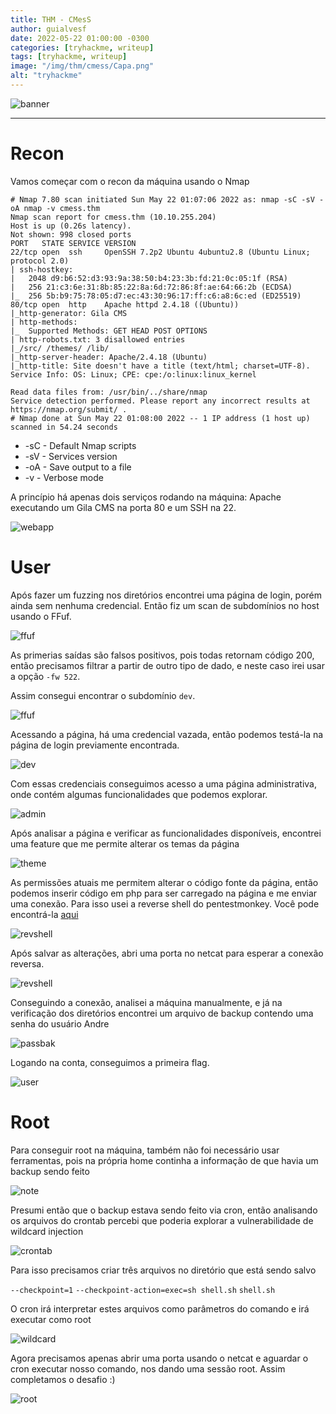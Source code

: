 ```yaml
---
title: THM - CMesS
author: guialvesf
date: 2022-05-22 01:00:00 -0300
categories: [tryhackme, writeup]
tags: [tryhackme, writeup]
image: "/img/thm/cmess/Capa.png"
alt: "tryhackme"
---
```


![banner](/img/thm/cmess/Capa.png)
<hr>

# Recon

Vamos começar com o recon da máquina usando o Nmap

```
# Nmap 7.80 scan initiated Sun May 22 01:07:06 2022 as: nmap -sC -sV -oA nmap -v cmess.thm
Nmap scan report for cmess.thm (10.10.255.204)
Host is up (0.26s latency).
Not shown: 998 closed ports
PORT   STATE SERVICE VERSION
22/tcp open  ssh     OpenSSH 7.2p2 Ubuntu 4ubuntu2.8 (Ubuntu Linux; protocol 2.0)
| ssh-hostkey: 
|   2048 d9:b6:52:d3:93:9a:38:50:b4:23:3b:fd:21:0c:05:1f (RSA)
|   256 21:c3:6e:31:8b:85:22:8a:6d:72:86:8f:ae:64:66:2b (ECDSA)
|_  256 5b:b9:75:78:05:d7:ec:43:30:96:17:ff:c6:a8:6c:ed (ED25519)
80/tcp open  http    Apache httpd 2.4.18 ((Ubuntu))
|_http-generator: Gila CMS
| http-methods: 
|_  Supported Methods: GET HEAD POST OPTIONS
| http-robots.txt: 3 disallowed entries 
|_/src/ /themes/ /lib/
|_http-server-header: Apache/2.4.18 (Ubuntu)
|_http-title: Site doesn't have a title (text/html; charset=UTF-8).
Service Info: OS: Linux; CPE: cpe:/o:linux:linux_kernel

Read data files from: /usr/bin/../share/nmap
Service detection performed. Please report any incorrect results at https://nmap.org/submit/ .
# Nmap done at Sun May 22 01:08:00 2022 -- 1 IP address (1 host up) scanned in 54.24 seconds
```
* -sC - Default Nmap scripts
* -sV - Services version
* -oA - Save output to a file
* -v - Verbose mode

A princípio há apenas dois serviços rodando na máquina: Apache executando um Gila CMS na porta 80 e um SSH na 22.

![webapp](/img/thm/cmess/home.png)

# User

Após fazer um fuzzing nos diretórios encontrei uma página de login, porém ainda sem nenhuma credencial. Então fiz um scan de subdomínios no host usando o FFuf.

![ffuf](/img/thm/cmess/ffuf_subdomain_1.png)

As primerias saídas são falsos positivos, pois todas retornam código 200, então precisamos filtrar a partir de outro tipo de dado, e neste caso irei usar a opção `-fw 522`.

Assim consegui encontrar o subdomínio `dev`.

![ffuf](/img/thm/cmess/ffuf_subdomain_2.png)

Acessando a página, há uma credencial vazada, então podemos testá-la na página de login previamente encontrada.

![dev](/img/thm/cmess/dev.png)

Com essas credenciais conseguimos acesso a uma página administrativa, onde contém algumas funcionalidades que podemos explorar.

![admin](/img/thm/cmess/admin.png)

Após analisar a página e verificar as funcionalidades disponíveis, encontrei uma feature que me permite alterar os temas da página

![theme](/img/thm/cmess/themes.png)

As permissões atuais me permitem alterar o código fonte da página, então podemos inserir código em php para ser carregado na página e me enviar uma conexão. Para isso usei a reverse shell do pentestmonkey. Você pode encontrá-la [aqui](https://github.com/pentestmonkey/php-reverse-shell)

![revshell](/img/thm/cmess/php_revshell.png)

Após salvar as alterações, abri uma porta no netcat para esperar a conexão reversa.

![revshell](/img/thm/cmess/revshell.png)

Conseguindo a conexão, analisei a máquina manualmente, e já na verificação dos diretórios encontrei um arquivo de backup contendo uma senha do usuário Andre

![passbak](/img/thm/cmess/passwordbak.png)

Logando na conta, conseguimos a primeira flag.

![user](/img/thm/cmess/user.png)

# Root

Para conseguir root na máquina, também não foi necessário usar ferramentas, pois na própria home continha a informação de que havia um backup sendo feito

![note](/img/thm/cmess/note.png)

Presumi então que o backup estava sendo feito via cron, então analisando os arquivos do crontab percebi que poderia explorar a vulnerabilidade de wildcard injection

![crontab](/img/thm/cmess/crontab.png)

Para isso precisamos criar três arquivos no diretório que está sendo salvo

`--checkpoint=1`
`--checkpoint-action=exec=sh shell.sh`
`shell.sh`

O cron irá interpretar estes arquivos como parâmetros do comando e irá executar como root

![wildcard](/img/thm/cmess/wildcard_injection.png)

Agora precisamos apenas abrir uma porta usando o netcat e aguardar o cron executar nosso comando, nos dando uma sessão root. Assim completamos o desafio :)

![root](/img/thm/cmess/root.png)

